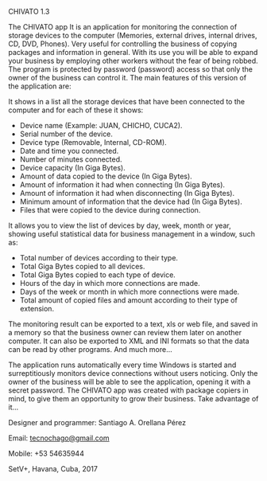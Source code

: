 CHIVATO 1.3

The CHIVATO app
It is an application for monitoring the connection of storage devices to the computer (Memories, external drives, internal drives, CD, DVD, Phones). Very useful for controlling the business of copying packages and information in general. With its use you will be able to expand your business by employing other workers without the fear of being robbed. The program is protected by password (password) access so that only the owner of the business can control it. The main features of this version of the application are:

It shows in a list all the storage devices that have been connected to the computer and for each of these it shows:

* Device name (Example: JUAN, CHICHO, CUCA2).
* Serial number of the device.
* Device type (Removable, Internal, CD-ROM).
* Date and time you connected.
* Number of minutes connected.
* Device capacity (In Giga Bytes).
* Amount of data copied to the device (In Giga Bytes).
* Amount of information it had when connecting (In Giga Bytes).
* Amount of information it had when disconnecting (In Giga Bytes).
* Minimum amount of information that the device had (In Giga Bytes).
* Files that were copied to the device during connection.

It allows you to view the list of devices by day, week, month or year, showing useful statistical data for business management in a window, such as:

* Total number of devices according to their type.
* Total Giga Bytes copied to all devices.
* Total Giga Bytes copied to each type of device.
* Hours of the day in which more connections are made.
* Days of the week or month in which more connections were made.
* Total amount of copied files and amount according to their type of extension.

The monitoring result can be exported to a text, xls or web file, and saved in a memory so that the business owner can review them later on another computer. It can also be exported to XML and INI formats so that the data can be read by other programs.
And much more…

The application runs automatically every time Windows is started and surreptitiously monitors device connections without users noticing. Only the owner of the business will be able to see the application, opening it with a secret password.
The CHIVATO app was created with package copiers in mind, to give them an opportunity to grow their business. Take advantage of it…

Designer and programmer: Santiago A. Orellana Pérez

Email: tecnochago@gmail.com

Mobile: +53 54635944

SetV+, Havana, Cuba, 2017